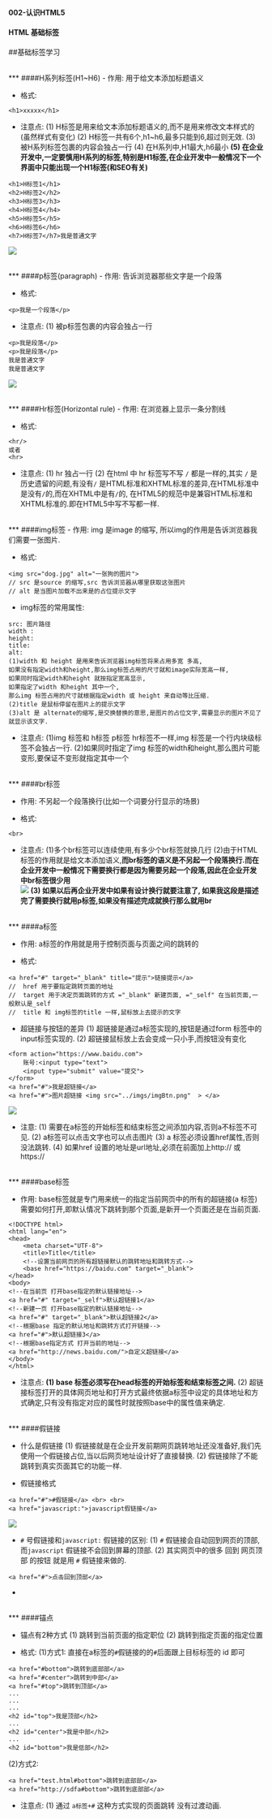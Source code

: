 #### 002-认识HTML5





#### HTML 基础标签
##基础标签学习

<br>
***
####H系列标签(H1~H6)
- 作用:
用于给文本添加标题语义

- 格式:<br>
```
<h1>xxxxx</h1>
```

- 注意点:
(1) H标签是用来给文本添加标题语义的,而不是用来修改文本样式的(虽然样式有变化)
(2) H标签一共有6个,h1~h6,最多只能到6,超过则无效.
(3) 被H系列标签包裹的内容会独占一行
(4) 在H系列中,H1最大,h6最小
**(5) 在企业开发中,一定要慎用H系列的标签,特别是H1标签,在企业开发中一般情况下一个界面中只能出现一个H1标签(和SEO有关)**
```
<h1>H标签1</h1>
<h2>H标签2</h2>
<h3>H标签3</h3>
<h4>H标签4</h4>
<h5>H标签5</h5>
<h6>H标签6</h6>
<h7>H标签7</h7>我是普通文字
```
![](/assets/Snip20180807_4.png)




<br>
***
####p标签(paragraph)
- 作用:
告诉浏览器那些文字是一个段落

- 格式:
```
<p>我是一个段落</p>
```
- 注意点:
(1) 被p标签包裹的内容会独占一行
```
<p>我是段落</p>
<p>我是段落</p>
我是普通文字
我是普通文字
```
![](/assets/Snip20180807_5.png)



<br>
***
####Hr标签(Horizontal rule)
- 作用:
在浏览器上显示一条分割线

- 格式:
```
<hr/>
或者
<hr>
``` 

- 注意点:
(1) hr 独占一行
(2) 在html 中 hr 标签写不写 `/` 都是一样的,其实 `/` 是历史遗留的问题,有没有`/` 是HTML标准和XHTML标准的差异,在HTML标准中是没有`/`的,而在XHTML中是有`/`的, 在HTML5的规范中是兼容HTML标准和XHTML标准的.即在HTML5中写不写都一样.



<br>
***
####img标签
- 作用:
img 是image 的缩写, 所以img的作用是告诉浏览器我们需要一张图片.

- 格式:
```
<img src="dog.jpg" alt="一张狗的图片">
// src 是source 的缩写,src 告诉浏览器从哪里获取这张图片
// alt 是当图片加载不出来是的占位提示文字
```

- img标签的常用属性:
```
src: 图片路径
width :
height:
title:
alt:
(1)width 和 height 是用来告诉浏览器img标签将来占用多宽 多高,
如果没有指定width和height,那么img标签占用的尺寸就和image实际宽高一样,
如果同时指定width和height 就按指定宽高显示,
如果指定了width 和height 其中一个,
那么img 标签占用的尺寸就根据指定width 或 height 来自动等比压缩.
(2)title 是鼠标停留在图片上的提示文字
(3)alt 是 alternate的缩写,是交换替换的意思,是图片的占位文字,需要显示的图片不见了就显示该文字.
```

- 注意点:
(1)img 标签和 h标签 p标签 hr标签不一样,img 标签是一个行内块级标签不会独占一行.
(2)如果同时指定了img 标签的width和height,那么图片可能变形,要保证不变形就指定其中一个

<br>
***
####br标签

- 作用:
不另起一个段落换行(比如一个词要分行显示的场景)

- 格式:
```
<br>
```

- 注意点:
(1)多个br标签可以连续使用,有多少个br标签就换几行
(2)由于HTML标签的作用就是给文本添加语义,**而br标签的语义是不另起一个段落换行.而在企业开发中一般情况下需要换行都是因为需要另起一个段落,因此在企业开发中br标签很少用**<br>
![](/assets/Snip20180807_8.png)
**(3) 如果以后再企业开发中如果有设计换行就要注意了, 如果我这段是描述完了需要换行就用p标签,如果没有描述完成就换行那么就用br**





<br>
***
####a标签

- 作用:
a标签的作用就是用于控制页面与页面之间的跳转的

- 格式:
```
<a href="#" target="_blank" title="提示">链接提示</a>
//  href 用于要指定跳转页面的地址
//  target 用于决定页面跳转的方式 ="_blank" 新建页面, ="_self" 在当前页面,一般默认是_self
//  title 和 img标签的title 一样,鼠标放上去提示的文字
```

- 超链接与按钮的差异
(1) 超链接是通过a标签实现的,按钮是通过form 标签中的input标签实现的.
(2) 超链接鼠标放上去会变成一只小手,而按钮没有变化
```
<form action="https://www.baidu.com">
    账号:<input type="text">
    <input type="submit" value="提交"> 
</form>
<a href="#">我是超链接</a>
<a href="#">图片超链接 <img src="../imgs/imgBtn.png"  > </a>
```
![](/assets/Snip20180807_11.png)

- 注意:
(1) 需要在a标签的开始标签和结束标签之间添加内容,否则a不标签不可见.
(2) a标签可以点击文字也可以点击图片
(3) a 标签必须设置href属性,否则没法跳转.
(4) 如果href 设置的地址是url地址,必须在前面加上http:// 或 https://



<br>
***
####base标签

- 作用: 
base标签就是专门用来统一的指定当前网页中的所有的超链接(a 标签)需要如何打开,即默认情况下跳转到那个页面,是新开一个页面还是在当前页面. 
```
<!DOCTYPE html>
<html lang="en">
<head>
    <meta charset="UTF-8">
    <title>Title</title>
    <!--设置当前网页的所有超链接默认的跳转地址和跳转方式-->
    <base href="https://baidu.com" target="_blank">
</head>
<body>
<!--在当前页 打开base指定的默认链接地址-->
<a href="#" target="_self">默认超链接1</a>
<!--新建一页 打开base指定的默认链接地址-->
<a href="#" target="_blank">默认超链接2</a>
<!--根据base 指定的默认地址和跳转方式打开链接-->
<a href="#">默认超链接3</a>
<!--根据base指定方式 打开当前的地址-->
<a href="http://news.baidu.com/">自定义超链接</a>
</body>
</html>
```

- 注意点:
**(1) base 标签必须写在head标签的开始标签和结束标签之间.**
(2) 超链接标签打开的具体网页地址和打开方式最终依据a标签中设定的具体地址和方式确定,只有没有指定对应的属性时就按照base中的属性值来确定.




<br>
***
####假链接

- 什么是假链接 
(1) 假链接就是在企业开发前期网页跳转地址还没准备好,我们先使用一个假链接占位,当以后网页地址设计好了直接替换.
(2) 假链接除了不能跳转到真实页面其它的功能一样.

- 假链接格式 
```
<a href="#">#假链接</a> <br> <br>  
<a href="javascript:">javascript假链接</a>
```
![](/assets/Snip20180808_2.png)


- `#` 号假链接和`javascript:` 假链接的区别:
(1) `#` 假链接会自动回到网页的顶部,而`javascript` 假链接不会回到屏幕的顶部.
(2) 其实网页中的很多 回到 网页顶部 的按钮 就是用 `#` 假链接来做的.
```
<a href="#">点击回到顶部</a>
```

- 




<br>
***
####锚点

- 锚点有2种方式
(1) 跳转到当前页面的指定职位
(2) 跳转到指定页面的指定位置

- 格式:
(1)方式1:
 直接在a标签的`#`假链接的的`#`后面跟上目标标签的 id 即可
```
<a href="#bottom">跳转到底部部</a>
<a href="#center">跳转到中部</a>
<a href="#top">跳转到顶部</a>
...
...
...
<h2 id="top">我是顶部</h2>
...
<h2 id="center">我是中部</h2>
...
<h2 id="bottom">我是低部</h2>
```
(2)方式2: 
```
<a href="test.html#bottom">跳转到底部部</a>
<a href="http://sdfa#bottom">跳转到底部部</a>
```

- 注意点:
(1) 通过 `a标签+#` 这种方式实现的页面跳转 没有过渡动画.


 